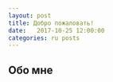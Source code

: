 ```yaml
---
layout: post
title: Добро пожаловать!
date:   2017-10-25 12:00:00
categories: ru posts
---
```


## Обо мне
